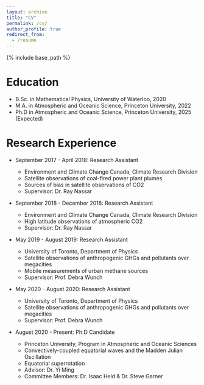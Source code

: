 ```yaml
---
layout: archive
title: "CV"
permalink: /cv/
author_profile: true
redirect_from:
  - /resume
---
```


{% include base_path %}

Education
======

* B.Sc. in Mathematical Physics, University of Waterloo, 2020
* M.A. in Atmospheric and Oceanic Science, Princeton University, 2022
* Ph.D in Atmospheric and Oceanic Science, Princeton University, 2025 (Expected)

Research Experience
======

* September 2017 - April 2018: Research Assistant
  * Environment and Climate Change Canada, Climate Research Division
  * Satellite observations of coal-fired power plant plumes
  * Sources of bias in satellite observations of CO2
  * Supervisor: Dr. Ray Nassar

* September 2018 - December 2018: Research Assistant
  * Environment and Climate Change Canada, Climate Research Division
  * High latitude observations of atmospheric CO2
  * Supervisor: Dr. Ray Nassar

* May 2019 - August 2019: Research Assistant
  * University of Toronto, Department of Physics
  * Satellite observations of anthropogenic GHGs and pollutants over megacities
  * Mobile measurements of urban methane sources
  * Supervisor: Prof. Debra Wunch

* May 2020 - August 2020: Research Assistant
  * University of Toronto, Department of Physics
  * Satellite observations of anthropogenic GHGs and pollutants over megacities
  * Supervisor: Prof. Debra Wunch

* August 2020 - Present: Ph.D Candidate
  * Princeton University, Program in Atmospheric and Oceanic Sciences
  * Convectively-coupled equatorial waves and the Madden Julian Oscillation
  * Equatorial superrotation
  * Advisor: Dr. Yi Ming
  * Committee Members: Dr. Isaac Held & Dr. Steve Garner
  

